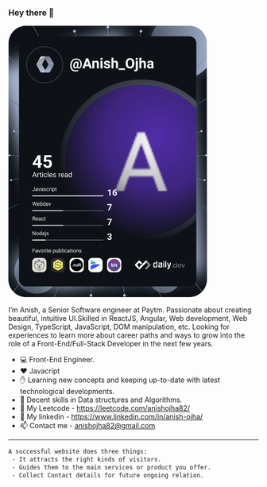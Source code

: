 ### Hey there 👋

<a href="https://app.daily.dev/Anish_Ojha"><img src="https://github.com/Anishgoofle/Anishgoofle/blob/master/devcard.svg" width="400" alt="Anish Ojha's Dev Card"/></a>

I’m Anish, a Senior Software engineer at Paytm. Passionate about creating beautiful, intuitive UI.Skilled in ReactJS, Angular, Web development, Web Design, TypeScript, JavaScript, DOM manipulation, etc. Looking for experiences to learn more about career paths and ways to grow into the role of a Front-End/Full-Stack Developer in the next few years.


- :computer:     Front-End Engineer.
- :heart:        Javacript
- :raised_hand:  Learning new concepts and keeping up-to-date with latest technological developments.
- :grimacing:    Decent skills in Data structures and Algorithms.
- :star2:        My Leetcode -  https://leetcode.com/anishojha82/
- :eyes:         My linkedin - https://www.linkedin.com/in/anish-ojha/
- :mailbox:      Contact me - anishojha82@gmail.com

---
```
A successful website does three things:                                      
 - It attracts the right kinds of visitors.
 - Guides them to the main services or product you offer.
 - Collect Contact details for future ongoing relation.
